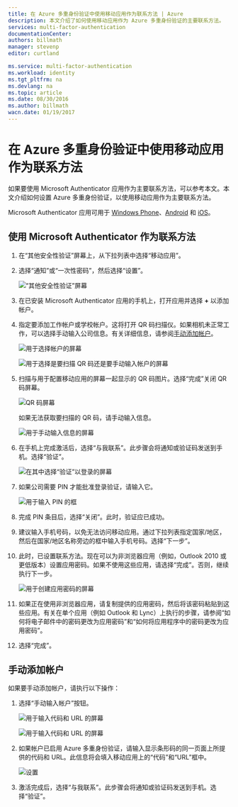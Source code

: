 ```yaml
---
title: 在 Azure 多重身份验证中使用移动应用作为联系方法 | Azure
description: 本文介绍了如何使用移动应用作为 Azure 多重身份验证的主要联系方法。
services: multi-factor-authentication
documentationCenter: 
authors: billmath
manager: stevenp
editor: curtland

ms.service: multi-factor-authentication
ms.workload: identity
ms.tgt_pltfrm: na
ms.devlang: na
ms.topic: article
ms.date: 08/30/2016
ms.author: billmath
wacn.date: 01/19/2017
---
```


# 在 Azure 多重身份验证中使用移动应用作为联系方法

如果要使用 Microsoft Authenticator 应用作为主要联系方法，可以参考本文。本文介绍如何设置 Azure 多重身份验证，以使用移动应用作为主要联系方法。

Microsoft Authenticator 应用可用于 [Windows Phone](http://go.microsoft.com/fwlink/?Linkid=825071)、[Android](http://go.microsoft.com/fwlink/?Linkid=825072) 和 [iOS](http://go.microsoft.com/fwlink/?Linkid=825073)。

## 使用 Microsoft Authenticator 作为联系方法

1. 在“其他安全性验证”屏幕上，从下拉列表中选择“移动应用”。
2. 选择“通知”或“一次性密码”，然后选择“设置”。

    ![“其他安全性验证”屏幕](./media/multi-factor-authentication-end-user-first-time-mobile-app/mobileapp.png)  

3. 在已安装 Microsoft Authenticator 应用的手机上，打开应用并选择 **+** 以添加帐户。
4. 指定要添加工作帐户或学校帐户。这将打开 QR 码扫描仪。如果相机未正常工作，可以选择手动输入公司信息。有关详细信息，请参阅[手动添加帐户](#add-an-account-manually)。

    ![用于选择帐户的屏幕](./media/multi-factor-authentication-end-user-first-time-mobile-app/scan.png)  

    ![用于选择是要扫描 QR 码还是要手动输入帐户的屏幕](./media/multi-factor-authentication-end-user-first-time-mobile-app/scan4.png)  

5. 扫描与用于配置移动应用的屏幕一起显示的 QR 码图片。选择“完成”关闭 QR 码屏幕。

    ![QR 码屏幕](./media/multi-factor-authentication-end-user-first-time-mobile-app/scan2.png)  

    如果无法获取要扫描的 QR 码，请手动输入信息。

    ![用于手动输入信息的屏幕](./media/multi-factor-authentication-end-user-first-time-mobile-app/barcode.png)  

6. 在手机上完成激活后，选择“与我联系”。此步骤会将通知或验证码发送到手机。选择“验证”。

    ![在其中选择“验证”以登录的屏幕](./media/multi-factor-authentication-end-user-first-time-mobile-app/verify.png)  

7. 如果公司需要 PIN 才能批准登录验证，请输入它。

    ![用于输入 PIN 的框](./media/multi-factor-authentication-end-user-first-time-mobile-app/scan3.png)  

8. 完成 PIN 条目后，选择“关闭”。此时，验证应已成功。
9. 建议输入手机号码，以免无法访问移动应用。通过下拉列表指定国家/地区，然后在国家/地区名称旁边的框中输入手机号码。选择“下一步”。
10. 此时，已设置联系方法。现在可以为非浏览器应用（例如，Outlook 2010 或更低版本）设置应用密码。如果不使用这些应用，请选择“完成”。否则，继续执行下一步。

    ![用于创建应用密码的屏幕](./media/multi-factor-authentication-end-user-first-time-mobile-app/step4.png)  

11. 如果正在使用非浏览器应用，请复制提供的应用密码，然后将该密码粘贴到这些应用。有关在单个应用（例如 Outlook 和 Lync）上执行的步骤，请参阅“如何将电子邮件中的密码更改为应用密码”和“如何将应用程序中的密码更改为应用密码”。
12. 选择“完成”。

## 手动添加帐户 <a name="add-an-account-manually"></a>
如果要手动添加帐户，请执行以下操作：

1. 选择“手动输入帐户”按钮。

    ![用于输入代码和 URL 的屏幕](./media/multi-factor-authentication-end-user-first-time-mobile-app/addaccount.png)  

    ![用于输入代码和 URL 的屏幕](./media/multi-factor-authentication-end-user-first-time-mobile-app/addaccount2.png)  

2. 如果帐户已启用 Azure 多重身份验证，请输入显示条形码的同一页面上所提供的代码和 URL。此信息将会填入移动应用上的“代码”和“URL”框中。

    ![设置](./media/multi-factor-authentication-end-user-first-time-mobile-app/barcode2.png)  

3. 激活完成后，选择“与我联系”。此步骤会将通知或验证码发送到手机。选择“验证”。

<!---HONumber=Mooncake_1010_2016-->
